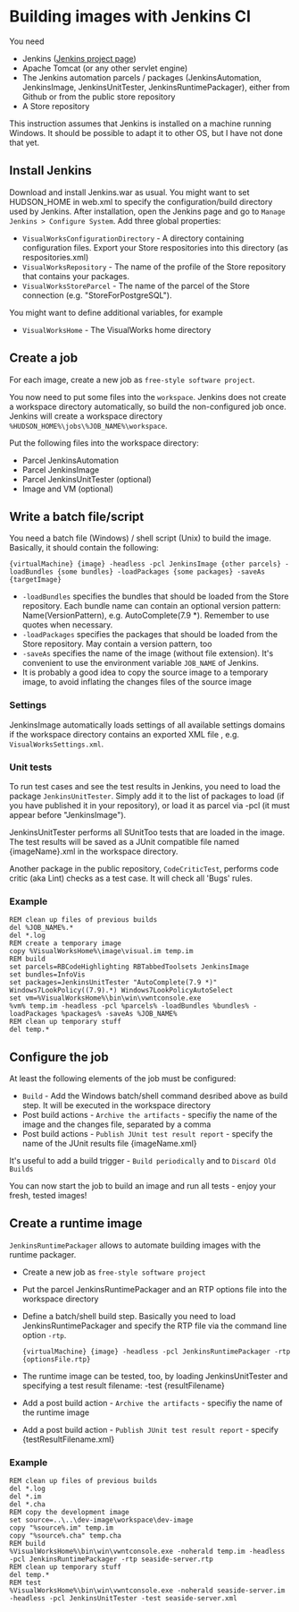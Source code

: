 # Building images with Jenkins CI

You need

*   Jenkins ([Jenkins project page](http://www.jenkins-ci.org))
*   Apache Tomcat (or any other servlet engine)
*   The Jenkins automation parcels / packages  (JenkinsAutomation, JenkinsImage, JenkinsUnitTester, JenkinsRuntimePackager), either from Github or from the public store repository
*   A Store repository

This instruction assumes that Jenkins is installed on a machine running Windows. It should be possible to adapt it to other OS, but I have not done that yet.

## Install Jenkins

Download and install Jenkins.war as usual. You might want to set HUDSON_HOME in web.xml to specify the configuration/build directory used by Jenkins. After installation, open the Jenkins page and go to `Manage Jenkins > Configure System`. Add three global properties:

*   `VisualWorksConfigurationDirectory` - A directory containing configuration files. Export your Store respositories into this directory (as respositories.xml)
*   `VisualWorksRepository` - The name of the profile of the Store repository that contains your packages.
*   `VisualWorksStoreParcel` - The name of the parcel of the Store connection (e.g. "StoreForPostgreSQL").

You might want to define additional variables, for example

*   `VisualWorksHome` - The VisualWorks home directory

## Create a job

For each image, create a new job as `free-style software project`.

You now need to put some files into the `workspace`. Jenkins does not create a workspace directory automatically, so build the non-configured job once. Jenkins will create a workspace directory `%HUDSON_HOME%\jobs\%JOB_NAME%\workspace`.

Put the following files into the workspace directory:

*   Parcel JenkinsAutomation
*   Parcel JenkinsImage
*   Parcel JenkinsUnitTester (optional)
*   Image and VM (optional)

## Write a batch file/script

You need a batch file (Windows) / shell script (Unix) to build the image. Basically, it should contain the following:

````
{virtualMachine} {image} -headless -pcl JenkinsImage {other parcels} -loadBundles {some bundles} -loadPackages {some packages} -saveAs {targetImage}
````

*   `-loadBundles` specifies the bundles that should be loaded from the Store repository. Each bundle name can contain an optional version pattern: Name(VersionPattern), e.g. AutoComplete(7.9 *). Remember to use quotes when necessary.
*   `-loadPackages` specifies the packages that should be loaded from the Store repository. May contain a version pattern, too
*   `-saveAs` specifies the name of the image (without file extension). It's convenient to use the environment variable `JOB_NAME` of Jenkins.
*   It is probably a good idea to copy the source image to a temporary image, to avoid inflating the changes files of the source image

### Settings

JenkinsImage automatically loads settings of all available settings domains if the workspace directory contains an exported XML file , e.g. `VisualWorksSettings.xml`.

### Unit tests

To run test cases and see the test results in Jenkins, you need to load the package `JenkinsUnitTester`. Simply add it to the list of packages to load (if you have published it in your repository), or load it as parcel via -pcl (it must appear before "JenkinsImage").

JenkinsUnitTester performs all SUnitToo tests that are loaded in the image. The test results will be saved as a JUnit compatible file named {imageName}.xml in the workspace directory.

Another package in the public repository, `CodeCriticTest`, performs code critic (aka Lint) checks as a test case. It will check all 'Bugs' rules.

### Example

````batch
REM clean up files of previous builds
del %JOB_NAME%.*
del *.log
REM create a temporary image
copy %VisualWorksHome%\image\visual.im temp.im
REM build
set parcels=RBCodeHighlighting RBTabbedToolsets JenkinsImage
set bundles=InfoVis 
set packages=JenkinsUnitTester "AutoComplete(7.9 *)" Windows7LookPolicy((7.9).*) Windows7LookPolicyAutoSelect
set vm=%VisualWorksHome%\bin\win\vwntconsole.exe
%vm% temp.im -headless -pcl %parcels% -loadBundles %bundles% -loadPackages %packages% -saveAs %JOB_NAME%
REM clean up temporary stuff
del temp.*
````

## Configure the job

At least the following elements of the job must be configured:

*   `Build` - Add the Windows batch/shell command desribed above as build step. It will be executed in the workspace directory
*   Post build actions - `Archive the artifacts` - specifiy the name of the image and the changes file, separated by a comma
*   Post build actions - `Publish JUnit test result report` - specify the name of the JUnit results file {imageName.xml}

It's useful to add a build trigger - `Build periodically` and to `Discard Old Builds`

You can now start the job to build an image and run all tests - enjoy your fresh, tested images!

## Create a runtime image

`JenkinsRuntimePackager` allows to automate building images with the runtime packager.

*   Create a new job as `free-style software project`
*   Put the parcel JenkinsRuntimePackager and an RTP options file into the workspace directory
*   Define a batch/shell build step. Basically you need to load JenkinsRuntimePackager and specify the RTP file via the command line option `-rtp`.

    ````
    {virtualMachine} {image} -headless -pcl JenkinsRuntimePackager -rtp {optionsFile.rtp}
    ````
    
*   The runtime image can be tested, too, by loading JenkinsUnitTester and specifying a test result filename: -test {resultFilename}
*   Add a post build action - `Archive the artifacts` - specifiy the name of the runtime image
*   Add a post build action - `Publish JUnit test result report` - specify {testResultFilename.xml}

### Example

````batch
REM clean up files of previous builds
del *.log
del *.im
del *.cha
REM copy the development image
set source=..\..\dev-image\workspace\dev-image
copy "%source%.im" temp.im
copy "%source%.cha" temp.cha
REM build
%VisualWorksHome%\bin\win\vwntconsole.exe -noherald temp.im -headless -pcl JenkinsRuntimePackager -rtp seaside-server.rtp
REM clean up temporary stuff
del temp.*
REM test
%VisualWorksHome%\bin\win\vwntconsole.exe -noherald seaside-server.im -headless -pcl JenkinsUnitTester -test seaside-server.xml
````
